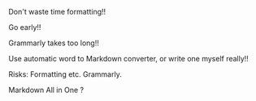 Don't waste time formatting!!

Go early!!

Grammarly takes too long!!

Use automatic word to Markdown converter, or write one myself really!!




Risks: Formatting etc. Grammarly.

Markdown All in One ?

